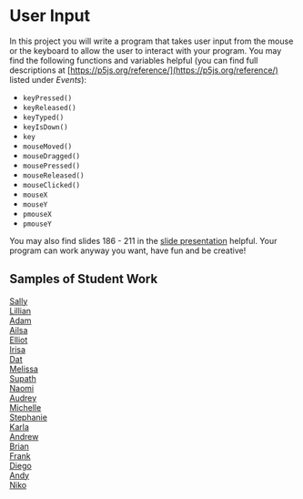 User Input
=============

In this project you will write a program that takes user input from the mouse or the keyboard to allow the user to interact with your program. You may find the following functions and variables helpful (you can find full descriptions at [https://p5js.org/reference/](https://p5js.org/reference/) listed under *Events*):  
  * `keyPressed()`
  * `keyReleased()`
  * `keyTyped()`
  * `keyIsDown()`
  * `key`
  * `mouseMoved()`
  * `mouseDragged()`
  * `mousePressed()`
  * `mouseReleased()`
  * `mouseClicked()`
  * `mouseX`
  * `mouseY`
  * `pmouseX`
  * `pmouseY`
   
You may also find slides 186 - 211 in the [slide presentation](https://docs.google.com/presentation/d/1fm_Di0qR4HpRWTf8tJtcW3u5by3OrilfXIPZ517K1js/edit?usp=sharing) helpful.  Your program can work anyway you want, have fun and be creative!

Samples of Student Work
-----------------------
[Sally](https://editor.p5js.org/sahong3/present/TLLBipaKD)   
[Lillian](https://editor.p5js.org/litang/present/FDy4KhxC5)   
[Adam](https://editor.p5js.org/adamgooch/present/p5pZVe_h6)   
[Ailsa](https://editor.p5js.org/aiyale/present/CaK1qXvdJD)   
[Elliot](https://editor.p5js.org/elchen/present/0y9khG4Kh)   
[Irisa](https://editor.p5js.org/irchu1/present/HS_WD7TBq)   
[Dat](https://editor.p5js.org/tuduong1/present/jQqIemrIY)   
[Melissa](https://editor.p5js.org/metam3/present/hhBAq3gns)   
[Supath](https://editor.p5js.org/sugurung/present/_ZfFgv76S)   
[Naomi](https://editor.p5js.org/nakung/present/urjAf48pX)   
[Audrey](https://editor.p5js.org/AudreyLau8/present/rTChjg0un)   
[Michelle](https://editor.p5js.org/michelle0/present/YAJJqsaf_)   
[Stephanie](https://editor.p5js.org/stmiranda/present/mEIgTXWIx)   
[Karla](https://editor.p5js.org/kanguyen/present/Be8ULQkX4)   
[Andrew](https://editor.p5js.org/anpun/present/KaOntS5Ca)   
[Brian](https://editor.p5js.org/brsen/present/LCiIhegqX)   
[Frank](https://editor.p5js.org/frshi/present/ynbdFS2dc)   
[Diego](https://editor.p5js.org/disurasalvador/present/hu9QuMqei)   
[Andy](https://editor.p5js.org/antruong6/present/nvZbljPDU)   
[Niko](https://editor.p5js.org/NikoTsu/present/Hwlt2KANp)   

